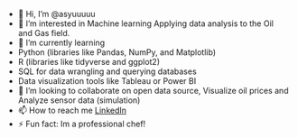 - 👋 Hi, I’m @asyuuuuu
- 👀 I’m interested in Machine learning Applying data analysis to the Oil and Gas field. 
- 🌱 I’m currently learning
- Python (libraries like Pandas, NumPy, and Matplotlib)
- R (libraries like tidyverse and ggplot2)
- SQL for data wrangling and querying databases
- Data visualization tools like Tableau or Power BI
- 💞️ I’m looking to collaborate on open data source, Visualize oil prices and Analyze sensor data (simulation)
- 📫 How to reach me <a href="https://www.linkedin.com/in/anis-syuhada-azeman/">LinkedIn</a> 
- ⚡ Fun fact: Im a professional chef!

<!---
asyuuuuu/asyuuuuu is a ✨ special ✨ repository because its `README.md` (this file) appears on your GitHub profile.
You can click the Preview link to take a look at your changes.
--->
